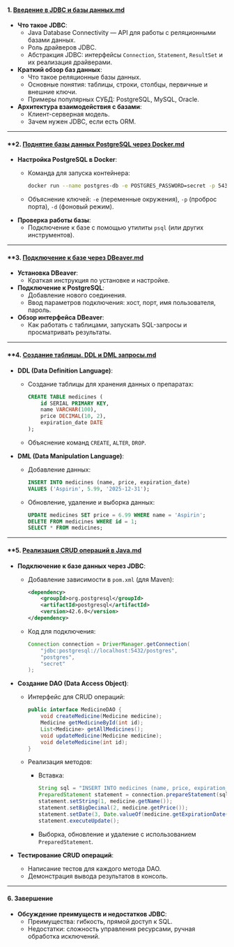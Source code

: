 

#### **1. [Введение в JDBC и базы данных.md](%D0%92%D0%B2%D0%B5%D0%B4%D0%B5%D0%BD%D0%B8%D0%B5%20%D0%B2%20JDBC%20%D0%B8%20%D0%B1%D0%B0%D0%B7%D1%8B%20%D0%B4%D0%B0%D0%BD%D0%BD%D1%8B%D1%85.md)**

- **Что такое JDBC**:
    - Java Database Connectivity — API для работы с реляционными базами данных.
    - Роль драйверов JDBC.
    - Абстракция JDBC: интерфейсы `Connection`, `Statement`, `ResultSet` и их реализация драйверами.
- **Краткий обзор баз данных**:
    - Что такое реляционные базы данных.
    - Основные понятия: таблицы, строки, столбцы, первичные и внешние ключи.
    - Примеры популярных СУБД: PostgreSQL, MySQL, Oracle.
- **Архитектура взаимодействия с базами**:
    - Клиент-серверная модель.
    - Зачем нужен JDBC, если есть ORM.

---

#### **2. [Поднятие базы данных PostgreSQL через Docker.md](%D0%9F%D0%BE%D0%B4%D0%BD%D1%8F%D1%82%D0%B8%D0%B5%20%D0%B1%D0%B0%D0%B7%D1%8B%20%D0%B4%D0%B0%D0%BD%D0%BD%D1%8B%D1%85%20PostgreSQL%20%D1%87%D0%B5%D1%80%D0%B5%D0%B7%20Docker.md)

- **Настройка PostgreSQL в Docker**:
    - Команда для запуска контейнера:
        
        ```bash
        docker run --name postgres-db -e POSTGRES_PASSWORD=secret -p 5432:5432 -d postgres
        ```
        
    - Объяснение ключей: `-e` (переменные окружения), `-p` (проброс порта), `-d` (фоновый режим).
- **Проверка работы базы**:
    - Подключение к базе с помощью утилиты `psql` (или других инструментов).

---

#### **3. [Подключение к базе через DBeaver.md](%D0%9F%D0%BE%D0%B4%D0%BA%D0%BB%D1%8E%D1%87%D0%B5%D0%BD%D0%B8%D0%B5%20%D0%BA%20%D0%B1%D0%B0%D0%B7%D0%B5%20%D1%87%D0%B5%D1%80%D0%B5%D0%B7%20DBeaver.md)

- **Установка DBeaver**:
    - Краткая инструкция по установке и настройке.
- **Подключение к PostgreSQL**:
    - Добавление нового соединения.
    - Ввод параметров подключения: хост, порт, имя пользователя, пароль.
- **Обзор интерфейса DBeaver**:
    - Как работать с таблицами, запускать SQL-запросы и просматривать результаты.

---

#### **4. [Создание таблицы. DDL и DML запросы.md](%D0%A1%D0%BE%D0%B7%D0%B4%D0%B0%D0%BD%D0%B8%D0%B5%20%D1%82%D0%B0%D0%B1%D0%BB%D0%B8%D1%86%D1%8B.%20DDL%20%D0%B8%20DML%20%D0%B7%D0%B0%D0%BF%D1%80%D0%BE%D1%81%D1%8B.md)

- **DDL (Data Definition Language)**:
    - Создание таблицы для хранения данных о препаратах:
        
        ```sql
        CREATE TABLE medicines (
            id SERIAL PRIMARY KEY,
            name VARCHAR(100),
            price DECIMAL(10, 2),
            expiration_date DATE
        );
        ```
        
    - Объяснение команд `CREATE`, `ALTER`, `DROP`.
- **DML (Data Manipulation Language)**:
    - Добавление данных:
        
        ```sql
        INSERT INTO medicines (name, price, expiration_date)
        VALUES ('Aspirin', 5.99, '2025-12-31');
        ```
        
    - Обновление, удаление и выборка данных:
        
        ```sql
        UPDATE medicines SET price = 6.99 WHERE name = 'Aspirin';
        DELETE FROM medicines WHERE id = 1;
        SELECT * FROM medicines;
        ```
        

---

#### **5. [Реализация CRUD операций в Java.md](%D0%A0%D0%B5%D0%B0%D0%BB%D0%B8%D0%B7%D0%B0%D1%86%D0%B8%D1%8F%20CRUD%20%D0%BE%D0%BF%D0%B5%D1%80%D0%B0%D1%86%D0%B8%D0%B9%20%D0%B2%20Java.md)

- **Подключение к базе данных через JDBC**:
    
    - Добавление зависимости в `pom.xml` (для Maven):
        
        ```xml
        <dependency>
            <groupId>org.postgresql</groupId>
            <artifactId>postgresql</artifactId>
            <version>42.6.0</version>
        </dependency>
        ```
        
    - Код для подключения:
        
        ```java
        Connection connection = DriverManager.getConnection(
            "jdbc:postgresql://localhost:5432/postgres",
            "postgres",
            "secret"
        );
        ```
        
- **Создание DAO (Data Access Object)**:
    
    - Интерфейс для CRUD операций:
        
        ```java
        public interface MedicineDAO {
            void createMedicine(Medicine medicine);
            Medicine getMedicineById(int id);
            List<Medicine> getAllMedicines();
            void updateMedicine(Medicine medicine);
            void deleteMedicine(int id);
        }
        ```
        
    - Реализация методов:
        - Вставка:
            
            ```java
            String sql = "INSERT INTO medicines (name, price, expiration_date) VALUES (?, ?, ?)";
            PreparedStatement statement = connection.prepareStatement(sql);
            statement.setString(1, medicine.getName());
            statement.setBigDecimal(2, medicine.getPrice());
            statement.setDate(3, Date.valueOf(medicine.getExpirationDate()));
            statement.executeUpdate();
            ```
            
        - Выборка, обновление и удаление с использованием `PreparedStatement`.
- **Тестирование CRUD операций**:
    
    - Написание тестов для каждого метода DAO.
    - Демонстрация вывода результатов в консоль.

---

#### **6. Завершение**

- **Обсуждение преимуществ и недостатков JDBC**:
    - Преимущества: гибкость, прямой доступ к SQL.
    - Недостатки: сложность управления ресурсами, ручная обработка исключений.
